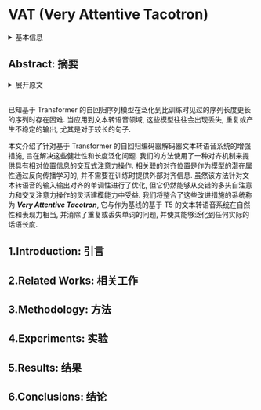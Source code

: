 # VAT (Very Attentive Tacotron)

<details>
<summary>基本信息</summary>

- 标题: "Very Attentive Tacotron: Robust and Unbounded Length Generalization in Autoregressive Transformer-Based Text-to-Speech"
- 作者:
  - 01 Eric Battenberg (Google DeepMind) ebattenberg@google.com
  - 02 RJ Skerry-Ryan (Google DeepMind) rjryan@google.com
  - 03 Daisy Stanton (Google DeepMind) daisy@google.com
  - 04 Soroosh Mariooryad (Google DeepMind) soroosh@google.com
  - 05 Matt Shannon (Google DeepMind) mattshannon@google.com
  - 06 Julian Salazar (Google DeepMind) julsal@google.com
  - 07 David Kao (Google DeepMind) davidkao@google.com
- 链接:
  - [ArXiv](https://arxiv.org/abs/2410.22179)
  - [Publication]() Submitted to NAACL
  - [Github](https://github.com/google/sequence-layers/blob/main/examples/very_attentive_tacotron.py)
  - [Demo](https://google.github.io/tacotron/publications/very_attentive_tacotron/index.html)
- 文件:
  - [ArXiv](_PDF/2410.22179v1__VAT__Very_Attentive_Tacotron_Robust_and_Unbounded_Length_Generalization_in_Autoregressive_Transformer-Based_Text-to-Speech.pdf)
  - [Publication] #TODO

</details>

## Abstract: 摘要

<details>
<summary>展开原文</summary>

Autoregressive (AR) Transformer-based sequence models are known to have difficulty generalizing to sequences longer than those seen during training.
When applied to text-to-speech (TTS), these models tend to drop or repeat words or produce erratic output, especially for longer utterances.
In this paper, we introduce enhancements aimed at AR Transformer-based encoder-decoder TTS systems that address these robustness and length generalization issues.
Our approach uses an alignment mechanism to provide cross-attention operations with relative location information.
The associated alignment position is learned as a latent property of the model via backprop and requires no external alignment information during training.
While the approach is tailored to the monotonic nature of TTS input-output alignment, it is still able to benefit from the flexible modeling power of interleaved multi-head self- and cross-attention operations.
A system incorporating these improvements, which we call ***Very Attentive Tacotron***, matches the naturalness and expressiveness of a baseline T5-based TTS system, while eliminating problems with repeated or dropped words and enabling generalization to any practical utterance length.

</details>
<br>

已知基于 Transformer 的自回归序列模型在泛化到比训练时见过的序列长度更长的序列时存在困难.
当应用到文本转语音领域, 这些模型往往会出现丢失, 重复或产生不稳定的输出, 尤其是对于较长的句子.

本文介绍了针对基于 Transformer 的自回归编码器解码器文本转语音系统的增强措施, 旨在解决这些健壮性和长度泛化问题.
我们的方法使用了一种对齐机制来提供具有相对位置信息的交互式注意力操作.
相关联的对齐位置是作为模型的潜在属性通过反向传播学习的, 并不需要在训练时提供外部对齐信息.
虽然该方法针对文本转语音的输入输出对齐的单调性进行了优化, 但它仍然能够从交错的多头自注意力和交叉注意力操作的灵活建模能力中受益.
我们将整合了这些改进措施的系统称为 ***Very Attentive Tacotron***, 它与作为基线的基于 T5 的文本转语音系统在自然性和表现力相当, 并消除了重复或丢失单词的问题, 并使其能够泛化到任何实际的话语长度.

## 1.Introduction: 引言

## 2.Related Works: 相关工作

## 3.Methodology: 方法

## 4.Experiments: 实验

## 5.Results: 结果

## 6.Conclusions: 结论
